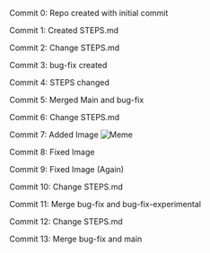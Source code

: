 Commit 0:
Repo created with initial commit

Commit 1:
Created STEPS.md

Commit 2:
Change STEPS.md

Commit 3:
bug-fix created

Commit 4:
STEPS changed

Commit 5: 
Merged Main and bug-fix

Commit 6:
Change STEPS.md

Commit 7:
Added Image 
![Meme](https://programmerhumor.io/wp-content/uploads/2021/08/programmerhumor-io-programming-memes-6f8020e6ab7fc1e.jpg "Dank")

Commit 8: 
Fixed Image 

Commit 9:
Fixed Image (Again)

Commit 10:
Change STEPS.md

Commit 11:
Merge bug-fix and bug-fix-experimental

Commit 12: 
Change STEPS.md

Commit 13:
Merge bug-fix and main



